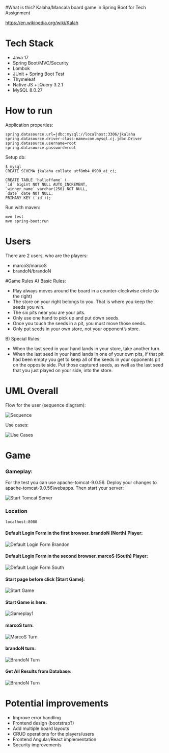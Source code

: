 #What is this?
Kalaha/Mancala board game in Spring Boot for Tech Assignment

https://en.wikipedia.org/wiki/Kalah

# Tech Stack
* Java 17
* Spring Boot/MVC/Security
* Lombok
* JUnit + Spring Boot Test
* Thymeleaf
* Native JS + jQuery 3.2.1
* MySQL 8.0.27

# How to run

Application properties:

    spring.datasource.url=jdbc:mysql://localhost:3306/jkalaha
    spring.datasource.driver-class-name=com.mysql.cj.jdbc.Driver
    spring.datasource.username=root
    spring.datasource.password=root

Setup db:

    $ mysql
    CREATE SCHEMA jkalaha collate utf8mb4_0900_ai_ci;

    CREATE TABLE 'halloffame` (
    `id` bigint NOT NULL AUTO_INCREMENT, 
    `winner_name` varchar(250) NOT NULL, 
    `date` date NOT NULL, 
    PRIMARY KEY (`id`));

Run with maven:

    mvn test
    mvn spring-boot:run

# Users
There are 2 users, who are the players:
* marcoS/marcoS
* brandoN/brandoN

#Game Rules
A) Basic Rules:
* Play always moves around the board in a counter-clockwise circle (to the right)
* The store on your right belongs to you. That is where you keep the seeds you win.
* The six pits near you are your pits.
* Only use one hand to pick up and put down seeds.
* Once you touch the seeds in a pit, you must move those seeds.
* Only put seeds in your own store, not your opponent’s store.

B) Special Rules:
  * When the last seed in your hand lands in your store, take another turn.
  * When the last seed in your hand lands in one of your own pits, if that pit had been empty you
  get to keep all of the seeds in your opponents pit on the opposite side. Put those captured seeds,
  as well as the last seed that you just played on your side, into the store. 


# UML Overall
Flow for the user (sequence diagram): 

![Sequence](https://gitlab.com/bolcom/artsiom-leuchanka/-/raw/jKalahaRelease/demoScreens/usecases.png)

Use cases:

![Use Cases](https://i.ibb.co/FJ7cdWm/usecases.png)

# Game
### Gameplay:
For the test you can use apache-tomcat-9.0.56. Deploy your changes to apache-tomcat-9.0.56\webapps.
Then start your server:

![Start Tomcat Server](https://i.ibb.co/PWRQnVk/1.png)

### Location

    localhost:8080

#### Default Login Form in the first browser. brandoN (North) Player:
![Default Login Form Brandon](https://i.ibb.co/fSVvz9g/brando-NLog.png)
#### Default Login Form in the second browser. marcoS (South) Player:
![Default Login Form South](https://i.ibb.co/DMDFSsw/marco-SLog.png)
#### Start page before click [Start Game]:
![Start Game](https://i.ibb.co/H2ZfCBX/Game-Start.png)
#### Start Game is here:
![Gameplay1](https://i.ibb.co/1QY0Lty/Click-To-Start.png)
#### marcoS turn:
![MarcoS Turn](https://i.ibb.co/svKzNrF/marco-STurn.png)
#### brandoN turn:
![BrandoN Turn](https://i.ibb.co/LdXzH49/Brando-NTurn.png)
#### Get All Results from Database:
![BrandoN Turn](https://i.ibb.co/7C42bLY/Show-Result.png)

# Potential improvements

* Improve error handling
* Frontend design (bootstrap?)
* Add multiple board layouts
* CRUD operations for the players/users
* Frontend Angular/React implementation
* Security improvements

